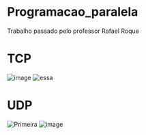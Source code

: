 # Programacao_paralela
Trabalho passado pelo professor Rafael Roque 

# TCP
![image](https://user-images.githubusercontent.com/70583900/229165478-b096f821-50e1-4f34-be2e-3e3c4c6c9aa8.png)
![essa](https://user-images.githubusercontent.com/70583900/229166075-d62b4976-a638-42a6-b3fc-68b4d9888899.png)

# UDP
![Primeira](https://user-images.githubusercontent.com/70583900/229167033-81a5fc5f-2002-46cb-874e-171d14d5c093.png)
![image](https://user-images.githubusercontent.com/70583900/229167636-bfcbfba9-6a56-4126-a18d-663d29bce41e.png)
